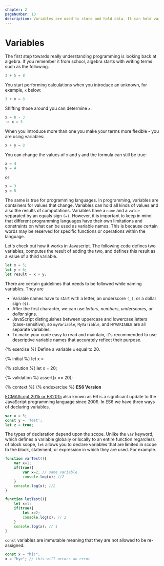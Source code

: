 ```yaml
---
chapter: 2
pageNumber: 13
description: Variables are used to store and hold data. It can hold various types of values, such as numbers, strings, booleans, objects, arrays, functions and more.
---
```


# Variables

The first step towards really understanding programming is looking back at algebra. If you remember it from school, algebra starts with writing terms such as the following.

```javascript
3 + 5 = 8
```

You start performing calculations when you introduce an unknown, for example, `x` below:

```javascript
3 + x = 8
```

Shifting those around you can determine `x`:

```javascript
x = 8 - 3
-> x = 5
```

When you introduce more than one you make your terms more flexible - you are using variables:

```javascript
x + y = 8
```

You can change the values of `x` and `y` and the formula can still be true:

```javascript
x = 4
y = 4
```

or

```javascript
x = 3
y = 5
```

The same is true for programming languages. In programming, variables are containers for values that change. Variables can hold all kinds of values and also the results of computations. Variables have a `name` and a `value` separated by an equals sign `(=)`. However, it is important to keep in mind that different programming languages have their own limitations and constraints on what can be used as variable names. This is because certain words may be reserved for specific functions or operations within the language.

Let's check out how it works in Javascript. The following code defines two variables, computes the result of adding the two, and defines this result as a value of a third variable.

```javascript
let x = 5;
let y = 6;
let result = x + y;
```

There are certain guidelines that needs to be followed while  naming variables. They are

- Variable names have to start with a letter, an underscore `(_)`, or a dollar sign `($)`.
- After the first character, we can use _letters_, _numbers_, _underscores_, or _dollar_ signs.
- JavaScript distinguishes between uppercase and lowercase letters (case-sensitive), so `myVariable`, `MyVariable`, and `MYVARIABLE` are all separate variables.
- To make your code easy to read and maintain, it's recommended to use descriptive variable names that accurately reflect their purpose.

{% exercise %}
Define a variable `x` equal to 20.

{% initial %}
let x =

{% solution %}
let x = 20;

{% validation %}
assert(x == 20);

{% context %}
{% endexercise %}
**ES6 Version**

[ECMAScript 2015 or ES2015](https://262.ecma-international.org/6.0/) also known as E6  is a significant update to the JavaScript programming language since 2009. In ES6 we have three ways of declaring variables.&#x20;

```javascript
var x = 5;
const y = 'Test';
let z = true;
```

The types of declaration depend upon the scope. Unlike the `var` keyword, which defines a variable globally or locally to an entire function regardless of block scope, `let` allows you to declare variables that are limited in scope to the block, statement, or expression in which they are used. For example.

```javascript
function varTest(){
    var x=1;
    if(true){
        var x=2; // same variable
        console.log(x); //2
    }
    console.log(x); //2
}

function letTest(){
    let x=1;
    if(true){
        let x=2;
        console.log(x); // 2
    }
    console.log(x); // 1
}
```

`const` variables are immutable meaning that they are not allowed to be re-assigned.

```javascript
const x = "hi!";
x = "bye"; // this will occurs an error 
```
